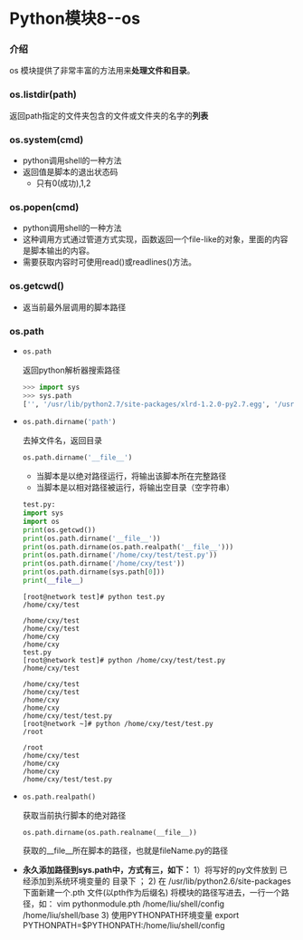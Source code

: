 # Python模块8--os

### 介绍

os 模块提供了非常丰富的方法用来**处理文件和目录**。

### os.listdir(path)

返回path指定的文件夹包含的文件或文件夹的名字的**列表**

### os.system(cmd)

+ python调用shell的一种方法
+ 返回值是脚本的退出状态码
  + 只有0(成功),1,2

### os.popen(cmd)

+ python调用shell的一种方法
+ 这种调用方式通过管道方式实现，函数返回一个file-like的对象，里面的内容是脚本输出的内容。
+ 需要获取内容时可使用read()或readlines()方法。

### os.getcwd()

+ 返当前最外层调用的脚本路径

### os.path

+ ```python
  os.path
  ```

  返回python解析器搜索路径

  ```python
  >>> import sys
  >>> sys.path
  ['', '/usr/lib/python2.7/site-packages/xlrd-1.2.0-py2.7.egg', '/usr/lib/python2.7/site-packages/xlwt-1.3.0-py2.7.egg', '/usr/lib/python2.7/site-packages/xlutils-2.0.0-py2.7.egg', '/usr/lib64/python27.zip', '/usr/lib64/python2.7', '/usr/lib64/python2.7/plat-linux2', '/usr/lib64/python2.7/lib-tk', '/usr/lib64/python2.7/lib-old', '/usr/lib64/python2.7/lib-dynload', '/usr/lib64/python2.7/site-packages', '/usr/lib/python2.7/site-packages']
  ```

+ ```python
  os.path.dirname('path')
  ```

  去掉文件名，返回目录

  ```python
  os.path.dirname('__file__')
  ```

  + 当脚本是以绝对路径运行，将输出该脚本所在完整路径
  + 当脚本是以相对路径被运行，将输出空目录（空字符串）

  ```python
  test.py:
  import sys
  import os
  print(os.getcwd())
  print(os.path.dirname('__file__'))
  print(os.path.dirname(os.path.realpath('__file__')))
  print(os.path.dirname('/home/cxy/test/test.py'))
  print(os.path.dirname('/home/cxy/test'))
  print(os.path.dirname(sys.path[0]))
  print(__file__)
  ```

  ```shell
  [root@network test]# python test.py 
  /home/cxy/test
  
  /home/cxy/test
  /home/cxy/test
  /home/cxy
  /home/cxy
  test.py
  [root@network test]# python /home/cxy/test/test.py 
  /home/cxy/test
  
  /home/cxy/test
  /home/cxy/test
  /home/cxy
  /home/cxy
  /home/cxy/test/test.py
  [root@network ~]# python /home/cxy/test/test.py 
  /root
  
  /root
  /home/cxy/test
  /home/cxy
  /home/cxy
  /home/cxy/test/test.py
  ```

+ ```python
  os.path.realpath()
  ```

  获取当前执行脚本的绝对路径

  ```
  os.path.dirname(os.path.realname(__file__))
  ```

  获取的\__file__所在脚本的路径，也就是fileName.py的路径

+ **永久添加路径到sys.path中，方式有三，如下：**
  1）将写好的py文件放到 已经添加到系统环境变量的 目录下 ；
  2) 在 /usr/lib/python2.6/site-packages 下面新建一个.pth 文件(以pth作为后缀名) 
  将模块的路径写进去，一行一个路径，如： vim pythonmodule.pth
  /home/liu/shell/config
  /home/liu/shell/base 
  3) 使用PYTHONPATH环境变量
  export PYTHONPATH=$PYTHONPATH:/home/liu/shell/config






